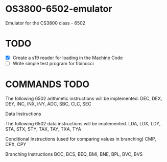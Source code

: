 # OS3800-6502-emulator
Emulator for the CS3800 class - 6502

# TODO
- [X] Create a s19 reader for loading in the Machine Code
- [ ] Write simple test program for fibinocci

# COMMANDS TODO
The following 6502 arithmetic instructions will be implemented: 
DEC, 
DEX, 
DEY, 
INC, 
INX, 
INY, 
ADC, 
SBC, 
CLC, 
SEC

Data Instructions

The following 6502 data instructions will be implemented.
LDA, 
LDX, 
LDY, 
STA, 
STX, 
STY, 
TAX, 
TAY, 
TXA, 
TYA

Conditional Instructions (used for comparing values in branching)
CMP, 
CPX, 
CPY

Branching Instructions
BCC, 
BCS, 
BEQ, 
BMI, 
BNE, 
BPL, 
BVC, 
BVS
